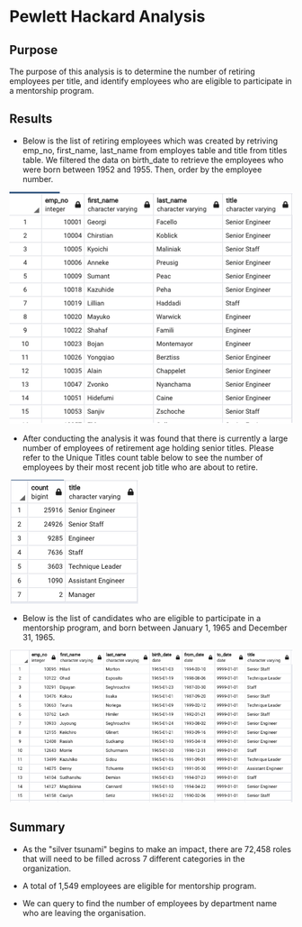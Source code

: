 # Pewlett Hackard Analysis

## Purpose

The purpose of this analysis is to determine the number of retiring employees per title, and identify employees who are eligible to participate in a mentorship program.

## Results

- Below is the list of retiring employees which was created by retriving emp_no, first_name, last_name from employes table and title from titles table. We filtered the data on birth_date to retrieve the employees who were born between 1952 and 1955. Then, order by the employee number.

![retiring titles](Resources/emp%20unique.png)

- After conducting the analysis it was found that there is currently a large number of employees of retirement age holding senior titles. Please refer to the Unique Titles count table below to see the number of employees by their most recent job title who are about to retire.

![retiring titles count](Resources/count%20with%20title.png)

- Below is the list of candidates who are eligible to participate in a mentorship program, and born between January 1, 1965 and December 31, 1965.

![mentorship eligibility](Resources/mentorship%20eligibility.png)

## Summary

- As the "silver tsunami" begins to make an impact, there are 72,458 roles that will need to be filled across 7 different categories in the organization.

- A total of 1,549 employees are eligible for mentorship program.

- We can query to find the number of employees by department name who are leaving the organisation.
